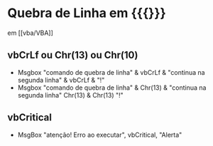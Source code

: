 # Quebra de Linha em {{{}}}

em [[vba/VBA]]
## vbCrLf ou Chr(13) ou Chr(10)

- Msgbox "comando de quebra de linha" & vbCrLf & "continua na segunda linha" &  vbCrLf & "!"
- Msgbox "comando de quebra de linha" & Chr(13) & "continua na segunda linha"  Chr(13) &  Chr(13) "!"
## vbCritical

- MsgBox "atenção! Erro ao executar", vbCritical, "Alerta"